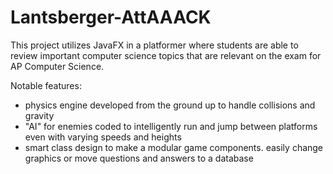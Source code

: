 # Lantsberger-AttAAACK

This project utilizes JavaFX in a platformer where students are able to review
important computer science topics that are relevant on the exam for AP Computer 
Science. 

Notable features:
 - physics engine developed from the ground up to handle collisions and gravity
 - "AI" for enemies coded to intelligently run and jump between platforms even with varying speeds and heights
 - smart class design to make a modular game components. easily change graphics or move questions and answers to a database


